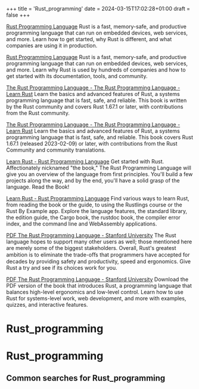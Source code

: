 +++
title = 'Rust_programming'
date = 2024-03-15T17:02:28+01:00
draft = false
+++

[Rust Programming Language](https://www.rust-lang.org/)
Rust is a fast, memory-safe, and productive programming language that can run on embedded devices, web services, and more. Learn how to get started, why Rust is different, and what companies are using it in production.

[Rust Programming Language](https://www.rust-lang.org/)
Rust is a fast, memory-safe, and productive programming language that can run on embedded devices, web services, and more. Learn why Rust is used by hundreds of companies and how to get started with its documentation, tools, and community.

[The Rust Programming Language - The Rust Programming Language - Learn Rust](https://doc.rust-lang.org/stable/book/)
Learn the basics and advanced features of Rust, a systems programming language that is fast, safe, and reliable. This book is written by the Rust community and covers Rust 1.67.1 or later, with contributions from the Rust community.

[The Rust Programming Language - The Rust Programming Language - Learn Rust](https://doc.rust-lang.org/stable/book/)
Learn the basics and advanced features of Rust, a systems programming language that is fast, safe, and reliable. This book covers Rust 1.67.1 (released 2023-02-09) or later, with contributions from the Rust Community and community translations.

[Learn Rust - Rust Programming Language](https://www.rust-lang.org/learn)
Get started with Rust. Affectionately nicknamed "the book," The Rust Programming Language will give you an overview of the language from first principles. You'll build a few projects along the way, and by the end, you'll have a solid grasp of the language. Read the Book!

[Learn Rust - Rust Programming Language](https://www.rust-lang.org/learn)
Find various ways to learn Rust, from reading the book or the guide, to using the Rustlings course or the Rust By Example app. Explore the language features, the standard library, the edition guide, the Cargo book, the rustdoc book, the compiler error index, and the command line and WebAssembly applications.

[PDF The Rust Programming Language - Stanford University](https://www.scs.stanford.edu/~zyedidia/docs/rust/rust_book.pdf)
The Rust language hopes to support many other users as well; those mentioned here are merely some of the biggest stakeholders. Overall, Rust's greatest ambition is to eliminate the trade-oﬀs that programmers have accepted for decades by providing safety and productivity, speed and ergonomics. Give Rust a try and see if its choices work for you.

[PDF The Rust Programming Language - Stanford University](https://www.scs.stanford.edu/~zyedidia/docs/rust/rust_book.pdf)
Download the PDF version of the book that introduces Rust, a programming language that balances high-level ergonomics and low-level control. Learn how to use Rust for systems-level work, web development, and more with examples, quizzes, and interactive features.

Rust_programming
================

# Rust_programming

## Common searches for Rust_programming
